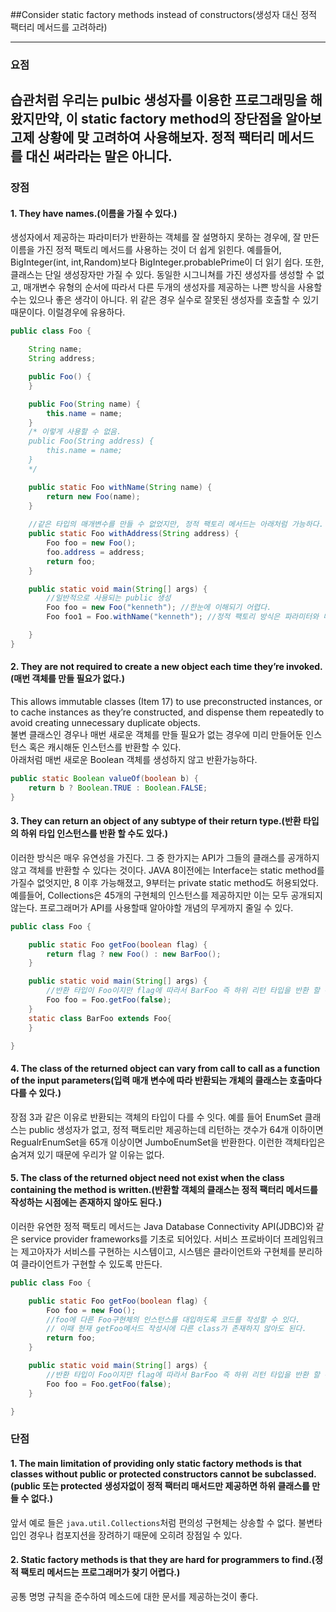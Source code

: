 ##Consider static factory methods instead of constructors(생성자 대신 정적 팩터리 메서드를 고려하라)

---
### 요점
습관처럼 우리는 pulbic 생성자를 이용한 프로그래밍을 해왔지만약, 이 static factory method의 장단점을 알아보고제 상황에 맞 고려하여 사용해보자.
정적 팩터리 메서드를 대신 써라라는 말은 아니다.
---

### 장점 
#### 1. They have names.(이름을 가질 수 있다.)
 
 생성자에서 제공하는 파라미터가 반환하는 객체를 잘 설명하지 못하는 경우에, 잘 만든 이름을 가진 정적 팩토리 메서드를 사용하는 것이 더 쉽게 읽힌다. 예를들어, BigInteger(int, int,Random)보다 BigInteger.probablePrime이 더 읽기 쉽다.
 또한, 클래스는 단일 생성장자만 가질 수 있다. 동일한 시그니쳐를 가진 생성자를 생성할 수 없고, 매개변수 유형의 순서에 따라서 다른 두개의 생성자를 제공하는 나쁜 방식을 사용할 수는 있으나 좋은 생각이 아니다.
 위 같은 경우 실수로 잘못된 생성자를 호출할 수 있기 때문이다. 이럴경우에 유용하다.
 
 
```java
public class Foo {

    String name;
    String address;

    public Foo() {
    }

    public Foo(String name) {
        this.name = name;
    }
    /* 이렇게 사용할 수 없음.
    public Foo(String address) {
        this.name = name;
    }
    */

    public static Foo withName(String name) {
        return new Foo(name);
    }
    
    //같은 타입의 매개변수를 만들 수 없었지만, 정적 팩토리 메서드는 아래처럼 가능하다.
    public static Foo withAddress(String address) {
        Foo foo = new Foo();
        foo.address = address;
        return foo;
    }

    public static void main(String[] args) {
        //일반적으로 사용되는 public 생성
        Foo foo = new Foo("kenneth"); //한눈에 이해되기 어렵다.
        Foo foo1 = Foo.withName("kenneth"); //정적 팩토리 방식은 파라미터와 메서드 명을 토대로 이해되기 더 쉽다.

    }
} 
```
 
#### 2. They are not required to create a new object each time they’re invoked. (매번 객체를 만들 필요가 없다.)
This allows immutable classes (Item 17) to use preconstructed instances, or to cache instances as they’re constructed, and dispense them repeatedly to avoid creating unnecessary duplicate objects.  
불변 클래스인 경우나 매번 새로운 객체를 만들 필요가 없는 경우에 미리 만들어둔 인스턴스 혹은 캐시해둔 인스턴스를 반환할 수 있다.  
아래처럼 매번 새로운 Boolean 객체를 생성하지 않고 반환가능하다.
```java
public static Boolean valueOf(boolean b) {
    return b ? Boolean.TRUE : Boolean.FALSE;
} 
```
#### 3. They can return an object of any subtype of their return type.(반환 타입의 하위 타입 인스턴스를 반환 할 수도 있다.)
이러한 방식은 매우 유연성을 가진다. 그 중 한가지는 API가 그들의 클래스를 공개하지 않고 객체를 반환할 수 있다는 것이다.
JAVA 8이전에는 Interface는 static method를 가질수 없엇지만, 8 이후 가능해졌고, 9부터는 private static method도 허용되었다.
예를들어, Collections은 45개의 구현체의 인스턴스를 제공하지만 이는 모두 공개되지 않는다. 프로그래머가 API를 사용할때 알아야할 개념의 무게까지 줄일 수 있다.


```java
public class Foo {

    public static Foo getFoo(boolean flag) {
        return flag ? new Foo() : new BarFoo();
    }

    public static void main(String[] args) {
        //반환 타입이 Foo이지만 flag에 따라서 BarFoo 즉 하위 리턴 타입을 반환 할 수 있다.
        Foo foo = Foo.getFoo(false);
    }    
    static class BarFoo extends Foo{
    }

} 
```
#### 4. The class of the returned object can vary from call to call as a function of the input parameters(입력 매개 변수에 따라 반환되는 개체의 클래스는 호출마다 다를 수 있다.)
장점 3과 같은 이유로 반환되는 객체의 타입이 다를 수 잇다. 예를 들어 EnumSet 클래스는 public 생성자가 없고, 정적 팩토리만 제공하는데 리턴하는 갯수가 64개 이하이면 RegualrEnumSet을 65개 이상이면 JumboEnumSet을 반환한다.
이런한 객체타입은 숨겨져 있기 때문에 우리가 알 이유는 없다.
 
#### 5. The class of the returned object need not exist when the class containing the method is written.(반환할 객체의 클래스는 정적 팩터리 메서드를 작성하는 시점에는 존재하지 않아도 된다.)
이러한 유연한 정적 팩토리 메서드는 Java Database Connectivity API(JDBC)와 같은 service provider frameworks를 기초로 되어있다.
서비스 프로바이더 프레임워크는 제고아자가 서비스를 구현하는 시스템이고, 시스템은 클라이언트와 구현체를 분리하여 클라이언트가 구현할 수 있도록 만든다.

```java
public class Foo {

    public static Foo getFoo(boolean flag) {
        Foo foo = new Foo();
        //foo에 다른 Foo구현체의 인스턴스를 대입하도록 코드를 작성할 수 있다.
        // 이때 현재 getFoo메서드 작성시에 다른 class가 존재하지 않아도 된다.
        return foo;
    }

    public static void main(String[] args) {
        //반환 타입이 Foo이지만 flag에 따라서 BarFoo 즉 하위 리턴 타입을 반환 할 수 있다.
        Foo foo = Foo.getFoo(false);
    }    

} 
```
### 단점
#### 1. The main limitation of providing only static factory methods is that classes without public or protected constructors cannot be subclassed.(public 또는 protected 생성자없이 정적 팩터리 매서드만 제공하면 하위 클래스를 만들 수 없다.)
앞서 예로 들은 `java.util.Collections`처럼 편의성 구현체는 상송할 수 없다. 불변타입인 경우나 컴포지션을 장려하기 때문에 오히려 장점일 수 있다.
#### 2. Static factory methods is that they are hard for programmers to find.(정적 팩토리 메서드는 프로그래머가 찾기 어렵다.)
공통 명명 규칙을 준수하여 메소드에 대한 문서를 제공하는것이 좋다.
